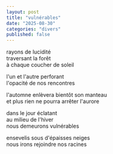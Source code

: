 ```yaml
---
layout: post
title: "vulnérables"
date: "2025-08-30"
categories: "divers"
published: false
---
```


rayons de lucidité  
traversant la forêt  
à chaque coucher de soleil  

l'un et l'autre perforant  
l'opacité de nos rencontres  

l'automne enlèvera bientôt son manteau  
et plus rien ne pourra arrêter l'aurore  

dans le jour éclatant  
au milieu de l'hiver  
nous demeurons vulnérables  

ensevelis sous d'épaisses neiges  
nous irons rejoindre nos racines  
